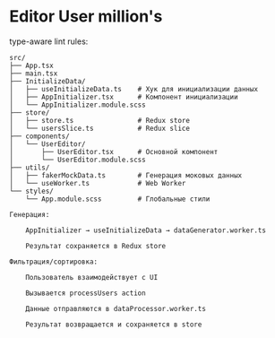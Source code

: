 # Editor User million's
 type-aware lint rules:

```
src/
├── App.tsx
├── main.tsx
├── InitializeData/
│   ├── useInitializeData.ts    # Хук для инициализации данных
│   ├── AppInitializer.tsx      # Компонент инициализации
│   └── AppInitializer.module.scss
├── store/
│   ├── store.ts                # Redux store
│   └── usersSlice.ts           # Redux slice
├── components/
│   └── UserEditor/
│       ├── UserEditor.tsx      # Основной компонент
│       └── UserEditor.module.scss
├── utils/
│   ├── fakerMockData.ts        # Генерация моковых данных
│   └── useWorker.ts            # Web Worker
└── styles/
    └── App.module.scss         # Глобальные стили
```

    Генерация:

        AppInitializer → useInitializeData → dataGenerator.worker.ts

        Результат сохраняется в Redux store

    Фильтрация/сортировка:

        Пользователь взаимодействует с UI

        Вызывается processUsers action

        Данные отправляются в dataProcessor.worker.ts

        Результат возвращается и сохраняется в store